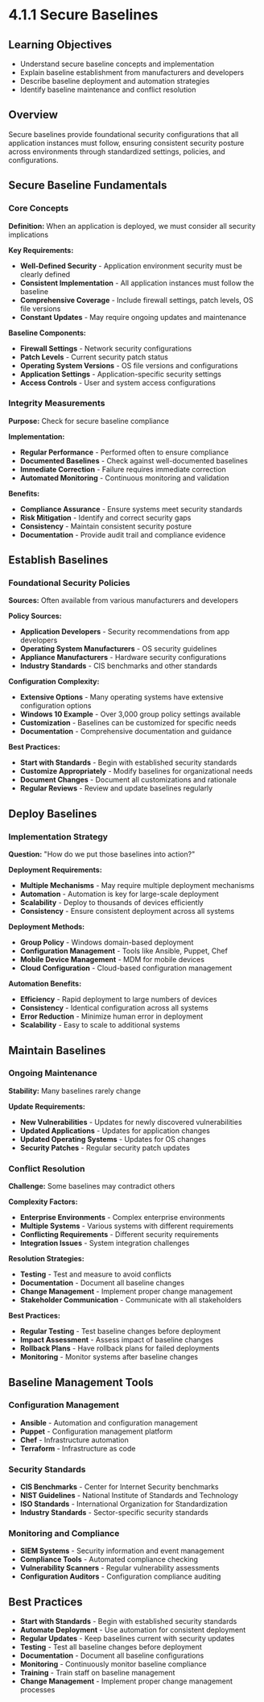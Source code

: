 # 4.1.1 Secure Baselines

## Learning Objectives
- Understand secure baseline concepts and implementation
- Explain baseline establishment from manufacturers and developers
- Describe baseline deployment and automation strategies
- Identify baseline maintenance and conflict resolution

## Overview
Secure baselines provide foundational security configurations that all application instances must follow, ensuring consistent security posture across environments through standardized settings, policies, and configurations.

## Secure Baseline Fundamentals

### Core Concepts
**Definition:** When an application is deployed, we must consider all security implications

**Key Requirements:**
- **Well-Defined Security** - Application environment security must be clearly defined
- **Consistent Implementation** - All application instances must follow the baseline
- **Comprehensive Coverage** - Include firewall settings, patch levels, OS file versions
- **Constant Updates** - May require ongoing updates and maintenance

**Baseline Components:**
- **Firewall Settings** - Network security configurations
- **Patch Levels** - Current security patch status
- **Operating System Versions** - OS file versions and configurations
- **Application Settings** - Application-specific security settings
- **Access Controls** - User and system access configurations

### Integrity Measurements
**Purpose:** Check for secure baseline compliance

**Implementation:**
- **Regular Performance** - Performed often to ensure compliance
- **Documented Baselines** - Check against well-documented baselines
- **Immediate Correction** - Failure requires immediate correction
- **Automated Monitoring** - Continuous monitoring and validation

**Benefits:**
- **Compliance Assurance** - Ensure systems meet security standards
- **Risk Mitigation** - Identify and correct security gaps
- **Consistency** - Maintain consistent security posture
- **Documentation** - Provide audit trail and compliance evidence

## Establish Baselines

### Foundational Security Policies
**Sources:** Often available from various manufacturers and developers

**Policy Sources:**
- **Application Developers** - Security recommendations from app developers
- **Operating System Manufacturers** - OS security guidelines
- **Appliance Manufacturers** - Hardware security configurations
- **Industry Standards** - CIS benchmarks and other standards

**Configuration Complexity:**
- **Extensive Options** - Many operating systems have extensive configuration options
- **Windows 10 Example** - Over 3,000 group policy settings available
- **Customization** - Baselines can be customized for specific needs
- **Documentation** - Comprehensive documentation and guidance

**Best Practices:**
- **Start with Standards** - Begin with established security standards
- **Customize Appropriately** - Modify baselines for organizational needs
- **Document Changes** - Document all customizations and rationale
- **Regular Reviews** - Review and update baselines regularly

## Deploy Baselines

### Implementation Strategy
**Question:** "How do we put those baselines into action?"

**Deployment Requirements:**
- **Multiple Mechanisms** - May require multiple deployment mechanisms
- **Automation** - Automation is key for large-scale deployment
- **Scalability** - Deploy to thousands of devices efficiently
- **Consistency** - Ensure consistent deployment across all systems

**Deployment Methods:**
- **Group Policy** - Windows domain-based deployment
- **Configuration Management** - Tools like Ansible, Puppet, Chef
- **Mobile Device Management** - MDM for mobile devices
- **Cloud Configuration** - Cloud-based configuration management

**Automation Benefits:**
- **Efficiency** - Rapid deployment to large numbers of devices
- **Consistency** - Identical configuration across all systems
- **Error Reduction** - Minimize human error in deployment
- **Scalability** - Easy to scale to additional systems

## Maintain Baselines

### Ongoing Maintenance
**Stability:** Many baselines rarely change

**Update Requirements:**
- **New Vulnerabilities** - Updates for newly discovered vulnerabilities
- **Updated Applications** - Updates for application changes
- **Updated Operating Systems** - Updates for OS changes
- **Security Patches** - Regular security patch updates

### Conflict Resolution
**Challenge:** Some baselines may contradict others

**Complexity Factors:**
- **Enterprise Environments** - Complex enterprise environments
- **Multiple Systems** - Various systems with different requirements
- **Conflicting Requirements** - Different security requirements
- **Integration Issues** - System integration challenges

**Resolution Strategies:**
- **Testing** - Test and measure to avoid conflicts
- **Documentation** - Document all baseline changes
- **Change Management** - Implement proper change management
- **Stakeholder Communication** - Communicate with all stakeholders

**Best Practices:**
- **Regular Testing** - Test baseline changes before deployment
- **Impact Assessment** - Assess impact of baseline changes
- **Rollback Plans** - Have rollback plans for failed deployments
- **Monitoring** - Monitor systems after baseline changes

## Baseline Management Tools

### Configuration Management
- **Ansible** - Automation and configuration management
- **Puppet** - Configuration management platform
- **Chef** - Infrastructure automation
- **Terraform** - Infrastructure as code

### Security Standards
- **CIS Benchmarks** - Center for Internet Security benchmarks
- **NIST Guidelines** - National Institute of Standards and Technology
- **ISO Standards** - International Organization for Standardization
- **Industry Standards** - Sector-specific security standards

### Monitoring and Compliance
- **SIEM Systems** - Security information and event management
- **Compliance Tools** - Automated compliance checking
- **Vulnerability Scanners** - Regular vulnerability assessments
- **Configuration Auditors** - Configuration compliance auditing

## Best Practices
- **Start with Standards** - Begin with established security standards
- **Automate Deployment** - Use automation for consistent deployment
- **Regular Updates** - Keep baselines current with security updates
- **Testing** - Test all baseline changes before deployment
- **Documentation** - Document all baseline configurations
- **Monitoring** - Continuously monitor baseline compliance
- **Training** - Train staff on baseline management
- **Change Management** - Implement proper change management processes
